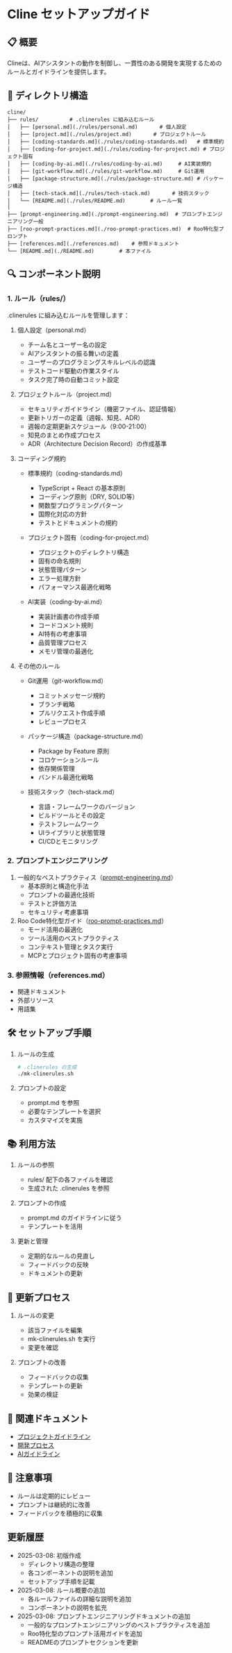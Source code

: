 # Cline セットアップガイド

## 📋 概要

Clineは、AIアシスタントの動作を制御し、一貫性のある開発を実現するためのルールとガイドラインを提供します。

## 📁 ディレクトリ構造

```
cline/
├── rules/          # .clinerules に組み込むルール
│   ├── [personal.md](./rules/personal.md)       # 個人設定
│   ├── [project.md](./rules/project.md)       # プロジェクトルール
│   ├── [coding-standards.md](./rules/coding-standards.md)   # 標準規約
│   ├── [coding-for-project.md](./rules/coding-for-project.md) # プロジェクト固有
│   ├── [coding-by-ai.md](./rules/coding-by-ai.md)     # AI実装規約
│   ├── [git-workflow.md](./rules/git-workflow.md)     # Git運用
│   ├── [package-structure.md](./rules/package-structure.md) # パッケージ構造
│   ├── [tech-stack.md](./rules/tech-stack.md)       # 技術スタック
│   └── [README.md](./rules/README.md)        # ルール一覧
│
├── [prompt-engineering.md](./prompt-engineering.md)  # プロンプトエンジニアリング一般
├── [roo-prompt-practices.md](./roo-prompt-practices.md)  # Roo特化型プロンプト
├── [references.md](./references.md)    # 参照ドキュメント
└── [README.md](./README.md)        # 本ファイル
```

## 🔍 コンポーネント説明

### 1. ルール（rules/）

.clinerules に組み込むルールを管理します：

1. 個人設定（personal.md）

   - チーム名とユーザー名の設定
   - AIアシスタントの振る舞いの定義
   - ユーザーのプログラミングスキルレベルの認識
   - テストコード駆動の作業スタイル
   - タスク完了時の自動コミット設定

2. プロジェクトルール（project.md）

   - セキュリティガイドライン（機密ファイル、認証情報）
   - 更新トリガーの定義（週報、知見、ADR）
   - 週報の定期更新スケジュール（9:00-21:00）
   - 知見のまとめ作成プロセス
   - ADR（Architecture Decision Record）の作成基準

3. コーディング規約

   - 標準規約（coding-standards.md）

     - TypeScript + React の基本原則
     - コーディング原則（DRY, SOLID等）
     - 関数型プログラミングパターン
     - 国際化対応の方針
     - テストとドキュメントの規約

   - プロジェクト固有（coding-for-project.md）

     - プロジェクトのディレクトリ構造
     - 固有の命名規則
     - 状態管理パターン
     - エラー処理方針
     - パフォーマンス最適化戦略

   - AI実装（coding-by-ai.md）
     - 実装計画書の作成手順
     - コードコメント規則
     - AI特有の考慮事項
     - 品質管理プロセス
     - メモリ管理の最適化

4. その他のルール

   - Git運用（git-workflow.md）

     - コミットメッセージ規約
     - ブランチ戦略
     - プルリクエスト作成手順
     - レビュープロセス

   - パッケージ構造（package-structure.md）

     - Package by Feature 原則
     - コロケーションルール
     - 依存関係管理
     - バンドル最適化戦略

   - 技術スタック（tech-stack.md）
     - 言語・フレームワークのバージョン
     - ビルドツールとその設定
     - テストフレームワーク
     - UIライブラリと状態管理
     - CI/CDとモニタリング

### 2. プロンプトエンジニアリング

1. 一般的なベストプラクティス（[prompt-engineering.md](./prompt-engineering.md)）
   - 基本原則と構造化手法
   - プロンプトの最適化技術
   - テストと評価方法
   - セキュリティ考慮事項
2. Roo Code特化型ガイド（[roo-prompt-practices.md](./roo-prompt-practices.md)）
   - モード活用の最適化
   - ツール活用のベストプラクティス
   - コンテキスト管理とタスク実行
   - MCPとプロジェクト固有の考慮事項

### 3. 参照情報（references.md）

- 関連ドキュメント
- 外部リソース
- 用語集

## 🛠️ セットアップ手順

1. ルールの生成

   ```bash
   # .clinerules の生成
   ./mk-clinerules.sh
   ```

2. プロンプトの設定
   - prompt.md を参照
   - 必要なテンプレートを選択
   - カスタマイズを実施

## 📚 利用方法

1. ルールの参照

   - rules/ 配下の各ファイルを確認
   - 生成された .clinerules を参照

2. プロンプトの作成

   - prompt.md のガイドラインに従う
   - テンプレートを活用

3. 更新と管理
   - 定期的なルールの見直し
   - フィードバックの反映
   - ドキュメントの更新

## 🔄 更新プロセス

1. ルールの変更

   - 該当ファイルを編集
   - mk-clinerules.sh を実行
   - 変更を確認

2. プロンプトの改善
   - フィードバックの収集
   - テンプレートの更新
   - 効果の検証

## 📖 関連ドキュメント

- [プロジェクトガイドライン](../guidelines/README.md)
- [開発プロセス](../guidelines/development-process/README.md)
- [AIガイドライン](../ai/guidelines/README.md)

## 📝 注意事項

- ルールは定期的にレビュー
- プロンプトは継続的に改善
- フィードバックを積極的に収集

## 更新履歴

- 2025-03-08: 初版作成
  - ディレクトリ構造の整理
  - 各コンポーネントの説明を追加
  - セットアップ手順を記載
- 2025-03-08: ルール概要の追加
  - 各ルールファイルの詳細な説明を追加
  - コンポーネントの説明を拡充
- 2025-03-08: プロンプトエンジニアリングドキュメントの追加
  - 一般的なプロンプトエンジニアリングのベストプラクティスを追加
  - Roo特化型のプロンプト活用ガイドを追加
  - READMEのプロンプトセクションを更新

